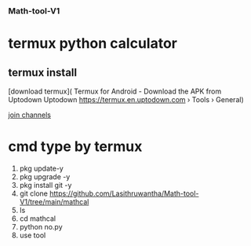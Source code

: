 ### Math-tool-V1

<h1>termux python calculator</h1>

## termux install 
[download termux](
Termux for Android - Download the APK from Uptodown
Uptodown
https://termux.en.uptodown.com › Tools › General)

<a href=" https://whatsapp.com/channel/0029Vag17YJFHWq9MkOrCl0j"> join channels</a>

# cmd type by termux 
1. pkg update-y
2. pkg upgrade -y
3. pkg install git -y
4. git clone https://github.com/Lasithruwantha/Math-tool-V1/tree/main/mathcal
5. ls
6. cd mathcal
7. python no.py
8. use tool

